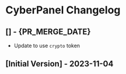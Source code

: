 # CyberPanel Changelog

## [] - {PR_MERGE_DATE}

- Update to use `crypto` token

## [Initial Version] - 2023-11-04